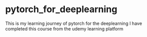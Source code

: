 # pytorch_for_deeplearning
This is my learning journey of pytorch for the deeplearning 
I have completed this course from the udemy learning platform 
